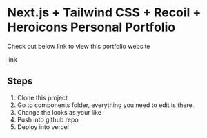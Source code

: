 # Next.js + Tailwind CSS + Recoil + Heroicons Personal Portfolio

Check out below link to view this portfolio website

link

## Steps
1) Clone this project 
2) Go to components folder, everything you need to edit is there.
3) Change the looks as your like 
4) Push into github repo
5) Deploy into vercel
